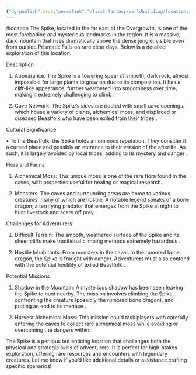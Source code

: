 ```yaml
---
{"dg-publish":true,"permalink":"/first-fantasy/worldbuilding/locations/the-jungles/the-spike/","noteIcon":"","created":"2025-01-22T10:07:58.635+09:00","updated":"2025-01-26T21:03:18.148+09:00"}
---
```


#location 
The Spike, located in the far east of the Overgrowth, is one of the most foreboding and mysterious landmarks in the region. It is a massive, dark mountain that rises dramatically above the dense jungle, visible even from outside Prismatic Falls on rare clear days. Below is a detailed exploration of this location:

  

Description

1. Appearance: The Spike is a towering spear of smooth, dark rock, almost impossible for large plants to grow on due to its composition. It has a cliff-like appearance, further weathered into smoothness over time, making it extremely challenging to climb .

2. Cave Network: The Spike’s sides are riddled with small cave openings, which house a variety of plants, alchemical moss, and displaced or diseased Beastfolk who have been exiled from their tribes .

  

Cultural Significance

• To the Beastfolk, the Spike holds an ominous reputation. They consider it a cursed place and possibly an entrance to their version of the afterlife. As such, it is largely avoided by local tribes, adding to its mystery and danger .

  

Flora and Fauna

1. Alchemical Moss: This unique moss is one of the rare flora found in the caves, with properties useful for healing or magical research.

2. Monsters: The caves and surrounding areas are home to various creatures, many of which are hostile. A notable legend speaks of a bone dragon, a terrifying predator that emerges from the Spike at night to hunt livestock and scare off prey .

  

Challenges for Adventurers

1. Difficult Terrain: The smooth, weathered surface of the Spike and its sheer cliffs make traditional climbing methods extremely hazardous .

2. Hostile Inhabitants: From monsters in the caves to the rumored bone dragon, the Spike is fraught with danger. Adventurers must also contend with the potential hostility of exiled Beastfolk .

  

Potential Missions

1. Shadow in the Mountain: A mysterious shadow has been seen leaving the Spike to hunt nearby. The mission involves climbing the Spike, confronting the creature (possibly the rumored bone dragon), and putting an end to its menace .

2. Harvest Alchemical Moss: This mission could task players with carefully entering the caves to collect rare alchemical moss while avoiding or overcoming the dangers within.

  

The Spike is a perilous but enticing location that challenges both the physical and strategic skills of adventurers. It is perfect for high-stakes exploration, offering rare resources and encounters with legendary creatures. Let me know if you’d like additional details or assistance crafting specific scenarios!
